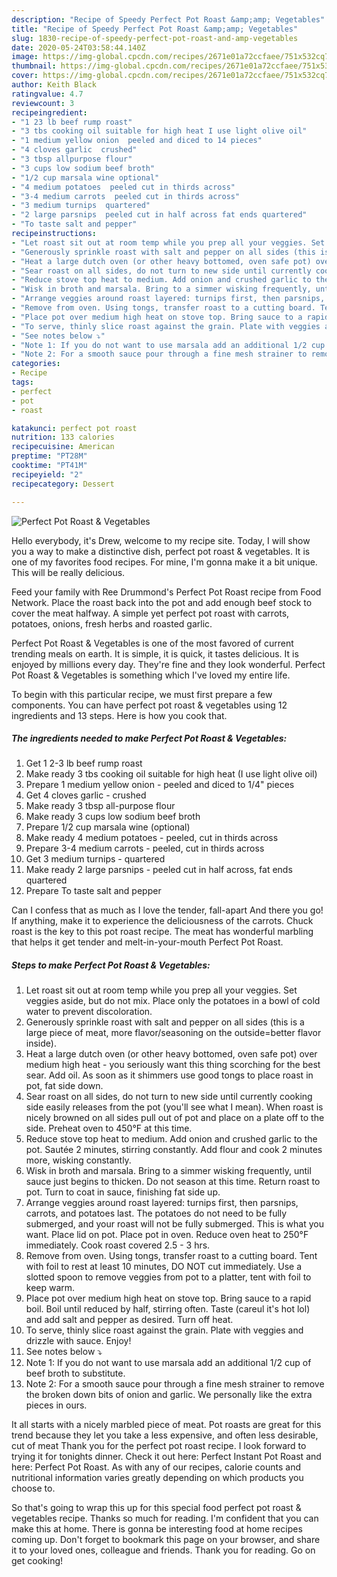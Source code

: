 ```yaml
---
description: "Recipe of Speedy Perfect Pot Roast &amp;amp; Vegetables"
title: "Recipe of Speedy Perfect Pot Roast &amp;amp; Vegetables"
slug: 1830-recipe-of-speedy-perfect-pot-roast-and-amp-vegetables
date: 2020-05-24T03:58:44.140Z
image: https://img-global.cpcdn.com/recipes/2671e01a72ccfaee/751x532cq70/perfect-pot-roast-vegetables-recipe-main-photo.jpg
thumbnail: https://img-global.cpcdn.com/recipes/2671e01a72ccfaee/751x532cq70/perfect-pot-roast-vegetables-recipe-main-photo.jpg
cover: https://img-global.cpcdn.com/recipes/2671e01a72ccfaee/751x532cq70/perfect-pot-roast-vegetables-recipe-main-photo.jpg
author: Keith Black
ratingvalue: 4.7
reviewcount: 3
recipeingredient:
- "1 23 lb beef rump roast"
- "3 tbs cooking oil suitable for high heat I use light olive oil"
- "1 medium yellow onion  peeled and diced to 14 pieces"
- "4 cloves garlic  crushed"
- "3 tbsp allpurpose flour"
- "3 cups low sodium beef broth"
- "1/2 cup marsala wine optional"
- "4 medium potatoes  peeled cut in thirds across"
- "3-4 medium carrots  peeled cut in thirds across"
- "3 medium turnips  quartered"
- "2 large parsnips  peeled cut in half across fat ends quartered"
- "To taste salt and pepper"
recipeinstructions:
- "Let roast sit out at room temp while you prep all your veggies. Set veggies aside, but do not mix. Place only the potatoes in a bowl of cold water to prevent discoloration."
- "Generously sprinkle roast with salt and pepper on all sides (this is a large piece of meat, more flavor/seasoning on the outside=better flavor inside)."
- "Heat a large dutch oven (or other heavy bottomed, oven safe pot) over medium high heat - you seriously want this thing scorching for the best sear. Add oil. As soon as it shimmers use good tongs to place roast in pot, fat side down."
- "Sear roast on all sides, do not turn to new side until currently cooking side easily releases from the pot (you&#39;ll see what I mean). When roast is nicely browned on all sides pull out of pot and place on a plate off to the side. Preheat oven to 450°F at this time."
- "Reduce stove top heat to medium. Add onion and crushed garlic to the pot. Sautée 2 minutes, stirring constantly. Add flour and cook 2 minutes more, wisking constantly."
- "Wisk in broth and marsala. Bring to a simmer wisking frequently, until sauce just begins to thicken. Do not season at this time. Return roast to pot. Turn to coat in sauce, finishing fat side up."
- "Arrange veggies around roast layered: turnips first, then parsnips, carrots, and potatoes last. The potatoes do not need to be fully submerged, and your roast will not be fully submerged. This is what you want. Place lid on pot. Place pot in oven. Reduce oven heat to 250°F immediately. Cook roast covered 2.5 - 3 hrs."
- "Remove from oven. Using tongs, transfer roast to a cutting board. Tent with foil to rest at least 10 minutes, DO NOT cut immediately. Use a slotted spoon to remove veggies from pot to a platter, tent with foil to keep warm."
- "Place pot over medium high heat on stove top. Bring sauce to a rapid boil. Boil until reduced by half, stirring often. Taste (careul it&#39;s hot lol) and add salt and pepper as desired. Turn off heat."
- "To serve, thinly slice roast against the grain. Plate with veggies and drizzle with sauce. Enjoy!"
- "See notes below ⤵"
- "Note 1: If you do not want to use marsala add an additional 1/2 cup of beef broth to substitute."
- "Note 2: For a smooth sauce pour through a fine mesh strainer to remove the broken down bits of onion and garlic. We personally like the extra pieces in ours."
categories:
- Recipe
tags:
- perfect
- pot
- roast

katakunci: perfect pot roast 
nutrition: 133 calories
recipecuisine: American
preptime: "PT28M"
cooktime: "PT41M"
recipeyield: "2"
recipecategory: Dessert

---
```



![Perfect Pot Roast &amp; Vegetables](https://img-global.cpcdn.com/recipes/2671e01a72ccfaee/751x532cq70/perfect-pot-roast-vegetables-recipe-main-photo.jpg)

Hello everybody, it's Drew, welcome to my recipe site. Today, I will show you a way to make a distinctive dish, perfect pot roast &amp; vegetables. It is one of my favorites food recipes. For mine, I'm gonna make it a bit unique. This will be really delicious.

Feed your family with Ree Drummond&#39;s Perfect Pot Roast recipe from Food Network. Place the roast back into the pot and add enough beef stock to cover the meat halfway. A simple yet perfect pot roast with carrots, potatoes, onions, fresh herbs and roasted garlic.

Perfect Pot Roast &amp; Vegetables is one of the most favored of current trending meals on earth. It is simple, it is quick, it tastes delicious. It is enjoyed by millions every day. They're fine and they look wonderful. Perfect Pot Roast &amp; Vegetables is something which I've loved my entire life.


To begin with this particular recipe, we must first prepare a few components. You can have perfect pot roast &amp; vegetables using 12 ingredients and 13 steps. Here is how you cook that.

<!--inarticleads1-->

##### The ingredients needed to make Perfect Pot Roast &amp; Vegetables:

1. Get 1 2-3 lb beef rump roast
1. Make ready 3 tbs cooking oil suitable for high heat (I use light olive oil)
1. Prepare 1 medium yellow onion - peeled and diced to 1/4&#34; pieces
1. Get 4 cloves garlic - crushed
1. Make ready 3 tbsp all-purpose flour
1. Make ready 3 cups low sodium beef broth
1. Prepare 1/2 cup marsala wine (optional)
1. Make ready 4 medium potatoes - peeled, cut in thirds across
1. Prepare 3-4 medium carrots - peeled, cut in thirds across
1. Get 3 medium turnips - quartered
1. Make ready 2 large parsnips - peeled cut in half across, fat ends quartered
1. Prepare To taste salt and pepper


Can I confess that as much as I love the tender, fall-apart And there you go! If anything, make it to experience the deliciousness of the carrots. Chuck roast is the key to this pot roast recipe. The meat has wonderful marbling that helps it get tender and melt-in-your-mouth Perfect Pot Roast. 

<!--inarticleads2-->

##### Steps to make Perfect Pot Roast &amp; Vegetables:

1. Let roast sit out at room temp while you prep all your veggies. Set veggies aside, but do not mix. Place only the potatoes in a bowl of cold water to prevent discoloration.
1. Generously sprinkle roast with salt and pepper on all sides (this is a large piece of meat, more flavor/seasoning on the outside=better flavor inside).
1. Heat a large dutch oven (or other heavy bottomed, oven safe pot) over medium high heat - you seriously want this thing scorching for the best sear. Add oil. As soon as it shimmers use good tongs to place roast in pot, fat side down.
1. Sear roast on all sides, do not turn to new side until currently cooking side easily releases from the pot (you&#39;ll see what I mean). When roast is nicely browned on all sides pull out of pot and place on a plate off to the side. Preheat oven to 450°F at this time.
1. Reduce stove top heat to medium. Add onion and crushed garlic to the pot. Sautée 2 minutes, stirring constantly. Add flour and cook 2 minutes more, wisking constantly.
1. Wisk in broth and marsala. Bring to a simmer wisking frequently, until sauce just begins to thicken. Do not season at this time. Return roast to pot. Turn to coat in sauce, finishing fat side up.
1. Arrange veggies around roast layered: turnips first, then parsnips, carrots, and potatoes last. The potatoes do not need to be fully submerged, and your roast will not be fully submerged. This is what you want. Place lid on pot. Place pot in oven. Reduce oven heat to 250°F immediately. Cook roast covered 2.5 - 3 hrs.
1. Remove from oven. Using tongs, transfer roast to a cutting board. Tent with foil to rest at least 10 minutes, DO NOT cut immediately. Use a slotted spoon to remove veggies from pot to a platter, tent with foil to keep warm.
1. Place pot over medium high heat on stove top. Bring sauce to a rapid boil. Boil until reduced by half, stirring often. Taste (careul it&#39;s hot lol) and add salt and pepper as desired. Turn off heat.
1. To serve, thinly slice roast against the grain. Plate with veggies and drizzle with sauce. Enjoy!
1. See notes below ⤵
1. Note 1: If you do not want to use marsala add an additional 1/2 cup of beef broth to substitute.
1. Note 2: For a smooth sauce pour through a fine mesh strainer to remove the broken down bits of onion and garlic. We personally like the extra pieces in ours.


It all starts with a nicely marbled piece of meat. Pot roasts are great for this trend because they let you take a less expensive, and often less desirable, cut of meat Thank you for the perfect pot roast recipe. I look forward to trying it for tonights dinner. Check it out here: Perfect Instant Pot Roast and here: Perfect Pot Roast. As with any of our recipes, calorie counts and nutritional information varies greatly depending on which products you choose to. 

So that's going to wrap this up for this special food perfect pot roast &amp; vegetables recipe. Thanks so much for reading. I'm confident that you can make this at home. There is gonna be interesting food at home recipes coming up. Don't forget to bookmark this page on your browser, and share it to your loved ones, colleague and friends. Thank you for reading. Go on get cooking!
